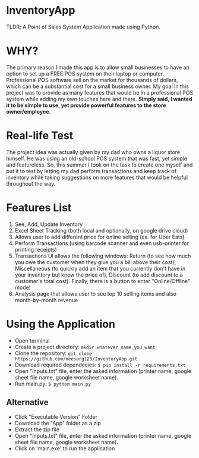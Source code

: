 # InventoryApp
TLDR; A Point of Sales System Application made using Python.
# WHY?
The primary reason I made this app is to allow small businesses to have an option to set up a FREE POS system on their laptop or computer. Professional POS software sell on the market for thousands of dollars, which can be a substantial cost for a small business owner. My goal in this project was to provide as many features that would be in a professional POS system while adding my own touches here and there. __Simply said, I wanted it to be simple to use, yet provide powerful features to the store owner/employee.__ 
# Real-life Test
The project idea was actually given by my dad who owns a liquor store himself. He was using an old-school POS system that was fast, yet simple and featureless. So, this summer I took on the task to create one myself and put it to test by letting my dad perform transactions and keep track of inventory while taking suggestions on more features that would be helpful throughout the way. 
# Features List
1) See, Add, Update Inventory 
2) Excel Sheet Tracking (both local and optionally, on google drive cloud)
3) Allows user to add different price for online selling (ex. for Uber Eats) 
4) Perform Transactions (using barcode scanner and even usb-printer for printing receipts)
5) Transactions UI allows the following windows: Return (to see how much you owe the customer when they give you a bill above their cost), Miscellaneous (to quickly add an item that you currently don't have in your inventory but know the price of), Discount (to add discount to a customer's total cost). Finally, there is a button to enter "Online/Offline" mode)
6) Analysis page that allows user to see top 10 selling items and also month-by-month revenue
# Using the Application
- Open terminal
- Create a project directory: `mkdir whatever_name_you_want`
- Clone the repository: `git clone https://github.com/neesarg123/InventoryApp.git`
- Download required dependecies: `$ pip install -r requirements.txt`
- Open "Inputs.txt" file, enter the asked information (printer name, google sheet file name, google worksheet name).
- Run main.py: `$ python main.py` 
## Alternative
- Click "Executable Version" Folder
- Download the "App" folder as a zip
- Extract the zip file
- Open "Inputs.txt" file, enter the asked information (printer name, google sheet file name, google worksheet name).
- Click on 'main.exe' to run the application
